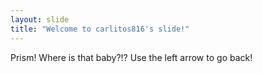 ```yaml
---
layout: slide
title: "Welcome to carlitos816's slide!"
---
```

Prism! Where is that baby?!?
Use the left arrow to go back!
